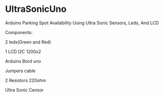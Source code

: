 # UltraSonicUno
Arduino Parking Spot Availability Using Ultra Sonic Sensors, Leds, And LCD

Components:

<p>2 leds(Green and Red)</p>
<P>1 LCD I2C 1200x2</P>
<p>Arduino Bord uno</p>
<p>Jumpers cable</p>
<p>2 Resistors 220ohm </p>
Ultra Sonic Censor 

